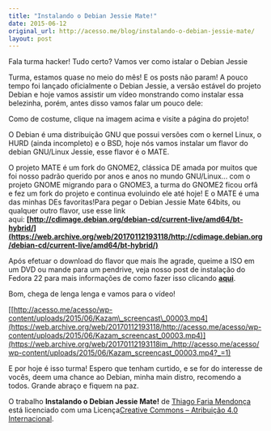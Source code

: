 ```yaml
---
title: "Instalando o Debian Jessie Mate!"
date: 2015-06-12
original_url: http://acesso.me/blog/instalando-o-debian-jessie-mate/
layout: post
---
```


Fala turma hacker! Tudo certo? Vamos ver como istalar o Debian Jessie

Turma, estamos quase no meio do mês! E os posts não param! A pouco tempo foi lançado oficialmente o Debian Jessie, a versão estável do projeto Debian e hoje vamos assistir um vídeo monstrando como instalar essa belezinha, porém, antes disso vamos falar um pouco dele:

Como de costume, clique na imagem acima e visite a página do projeto!

O Debian é uma distribuição GNU que possui versões com o kernel Linux, o HURD (ainda incompleto) e o BSD, hoje nós vamos instalar um flavor do debian GNU/Linux Jessie, esse flavor é o MATE.

O projeto MATE é um fork do GNOME2, clássica DE amada por muitos que foi nosso padrão querido por anos e anos no mundo GNU/Linux... com o projeto GNOME migrando para o GNOME3, a turma do GNOME2 ficou orfã e fez um fork do projeto e continua evoluindo ele até hoje! E o MATE é uma das minhas DEs favoritas!Para pegar o Debian Jessie Mate 64bits, ou qualquer outro flavor, use esse link aqui: **[http://cdimage.debian.org/debian-cd/current-live/amd64/bt-hybrid/](https://web.archive.org/web/20170112193118/http://cdimage.debian.org/debian-cd/current-live/amd64/bt-hybrid/)**

Após efetuar o download do flavor que mais lhe agrade, queime a ISO em um DVD ou mande para um pendrive, veja nosso post de instalação do Fedora 22 para mais informações de como fazer isso clicando **[aqui](https://web.archive.org/web/20170112193118/http://acesso.me/acesso/instalando-o-fedora-22-wokstation-e-execuntando-o-easylife/)**.

Bom, chega de lenga lenga e vamos para o vídeo!

[[http://acesso.me/acesso/wp-content/uploads/2015/06/Kazam\_screencast\_00003.mp4](https://web.archive.org/web/20170112193118/http://acesso.me/acesso/wp-content/uploads/2015/06/Kazam_screencast_00003.mp4)](https://web.archive.org/web/20170112193118im_/http://acesso.me/acesso/wp-content/uploads/2015/06/Kazam_screencast_00003.mp4?_=1)

E por hoje é isso turma! Espero que tenham curtido, e se for do interesse de vocês, deem uma chance ao Debian, minha main distro, recomendo a todos.
Grande abraço e fiquem na paz.

O trabalho **Instalando o Debian Jessie Mate!** de [Thiago Faria Mendonça](https://web.archive.org/web/20170112193118/http://acesso.me/acesso/) está licenciado com uma Licença[Creative Commons – Atribuição 4.0 Internacional](https://web.archive.org/web/20170112193118/https://creativecommons.org/licenses/by/4.0/).